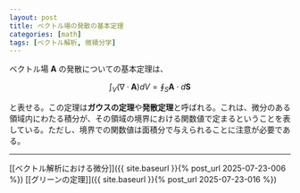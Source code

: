 ```yaml
---
layout: post
title: ベクトル場の発散の基本定理
categories: [math]
tags: [ベクトル解析, 微積分学]
---
```


ベクトル場 $\mathbf{A}$ の発散についての基本定理は、

$$
\int_V(\nabla \cdot \mathbf{A})dV=\oint_S \mathbf{A} \cdot d\mathbf{S}
$$

と表せる。この定理は**ガウスの定理**や**発散定理**と呼ばれる。これは、微分のある領域内にわたる積分が、その領域の境界における関数値で定まるということを表している。ただし、境界での関数値は面積分で与えられることに注意が必要である。

___
[[ベクトル解析における微分]]({{ site.baseurl }}{% post_url 2025-07-23-006 %})
[[グリーンの定理]]({{ site.baseurl }}{% post_url 2025-07-23-016 %})
